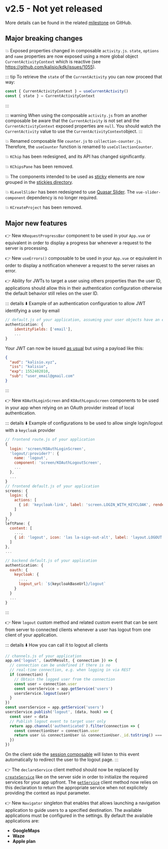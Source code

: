 # v2.5 - Not yet released

More details can be found in the related [milestone](https://github.com/kalisio/kdk/milestone/13) on GitHub.

## Major breaking changes

💥 Exposed properties changed in composable `activity.js`. `state`, `options` and `name` properties are now exposed using a more global object `CurrentActivityContext` which is reactive (see https://github.com/kalisio/kdk/issues/1055). 

::: tip 
To retrieve the `state` of the `CurrentActivity` you can now proceed that way:

```js
const { CurrentActivityContext } = useCurrentActivity()
const { state } = CurrentActivityContext
```
:::

::: warning
When using the composable `activity.js` from an another composable be aware that the `CurrentActivity` is not set and the `CurrentActivityContext` exposed properties are `null`. You should watch the `CurrentActivity` value to use the `CurrentActivityContext`object.
:::

💥 Renamed composable file `counter.js` to `collection-counter.js`. Therefore, the `useCounter` function is renamed to `useCollectionCounter`. 

💥 `KChip` has been redesigned, and its API has changed significantly.

💥 `KChipsPane` has been removed.

💥 The components intended to be used as [sticky](https://quasar.dev/layout/page-sticky/) elements are now grouped in the [stickies directory](https://github.com/kalisio/kdk/tree/master/map/client/components/stickies).

💥 `KLevelSlider` has been redesigned to use [Quasar Slider](https://quasar.dev/vue-components/slider). The `vue-slider-component` dependency is no longer required.

💥 `KCreateProject` has been removed.

## Major new features

👉 New `KRequestProgressBar` component to be used in your `App.vue` or equivalent in order to display a progress bar whenever a request to the server is processing.

👉 New `useErrors()` composable to be used in your `App.vue` or equivalent in order to display a notification whenever a request to the server raises an error.

👉 Ability for JWTs to target a user using others properties than the user ID, applications should allow this in their authentication configuration otherwise the default behavior still relies on the user ID.

::: details ⬇️ Example of an authentication configuration to allow JWT identifying a user by email
```js
// default.js of your application, assuming your user objects have an email properties
authentication: {
	identityFields: ['email'],
	...
}
```

Your JWT can now be issued [as usual](https://kalisio.github.io/skeleton/guides/development/tips.html#personal-access-token) but using a payload like this:
```json
{
  "aud": "kalisio.xyz",
  "iss": "kalisio",
  "exp": 1552402010,
  "sub": "user_email@gmail.com"
}
```
:::

👉 New `KOAuthLoginScreen` and `KOAuthLogouScreen` components to be used in your app when relying on an OAuth provider instead of local authentication.

::: details ⬇️ Example of configurations to be used to allow single login/logout with a `keycloak` provider
```js
// frontend route.js of your application
{
  login: 'screen/KOAuthLoginScreen',
  'logout/:provider?': {
    name: 'logout',
    component: 'screen/KOAuthLogoutScreen',
    ...
  },
  ...
}
// frontend default.js of your application
screens: {
  login: {
    actions: [
      { id: 'keycloak-link', label: 'screen.LOGIN_WITH_KEYCLOAK', renderer: 'form-button', route: { url: '/oauth/keycloak' } }
    ]
  }
},
leftPane: {
  content: [
    ...,
    { id: 'logout', icon: 'las la-sign-out-alt', label: 'layout.LOGOUT', route: { name: 'logout', params: { provider: 'keycloak' } }, renderer: 'item' }
  ]
},
...

// backend default.js of your application
authentication: {
  oauth: {
    keycloak: {
      ...,
      logout_url: `${keycloakBaseUrl}/logout`
    }
  }
  ...
}
```
:::

👉 New `logout` custom method and related custom event that can be sent from server to connected clients whenever a user has logout from one client of your application.

::: details ⬇️ How you can call it to logout all clients
```js
// channels.js of your application
app.on('logout', (authResult, { connection }) => {
  // connection can be undefined if there is no
  // real-time connection, e.g. when logging in via REST
  if (connection) {
    // Obtain the logged user from the connection
    const user = connection.user
    const usersService = app.getService('users')
    usersService.logout(user)
  }
})
const usersService = app.getService('users')
usersService.publish('logout', (data, hook) => {
  const user = data
  // Publish logout event to target user only
  return app.channel('authenticated').filter(connection => {
    const connectionUser = connection.user
    return user && connectionUser && connectionUser._id.toString() === user._id.toString()
  })
})
```

On the client side the [session composable](../../api/core/composables#usesession) will listen to this event automatically to redirect the user to the logout page.
:::

👉 The `declareService` client method should now be replaced by [`createService`](../../api/core/application#createservice-name-options) like on the server side in order to initialize the required services for your app upfront.
The [`getService`](../../api/core/application#getservice-name-context) client method now relies on this declaration to return the appropriate service when not explicitely providing the context as input parameter.

👉 New `Navigator` singleton that enables that allows launching a navigation application to guide users to a specified destination. The available applications must be configured in the settings. By default the available applications are:
* **GoogleMaps**
* **Waze**
* **Apple plan**
